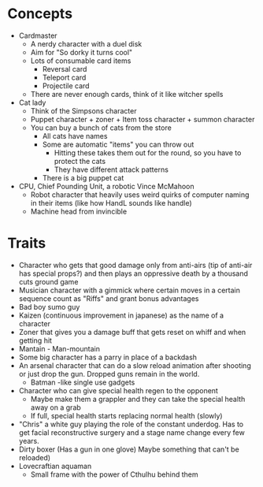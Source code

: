 # Concepts
- Cardmaster
	- A nerdy character with a duel disk
	- Aim for "So dorky it turns cool"
	- Lots of consumable card items
		- Reversal card
		- Teleport card
		- Projectile card
	- There are never enough cards, think of it like witcher spells
- Cat lady
	- Think of the Simpsons character
	- Puppet character + zoner + Item toss character + summon character
	- You can buy a bunch of cats from the store
		- All cats have names
		- Some are automatic "items" you can throw out
			- Hitting these takes them out for the round, so you have to protect the cats
			- They have different attack patterns
		- There is a big puppet cat
- CPU, Chief Pounding Unit, a robotic Vince McMahoon
	- Robot character that heavily uses weird quirks of computer naming in their items (like how HandL sounds like handle)
	- Machine head from invincible


# Traits
- Character who gets that good damage only from anti-airs (tip of anti-air has special props?) and then plays an oppressive death by a thousand cuts ground game
- Musician character with a gimmick where certain moves in a certain sequence count as "Riffs" and grant bonus advantages
- Bad boy sumo guy
- Kaizen (continuous improvement in japanese) as the name of a character
- Zoner that gives you a damage buff that gets reset on whiff and when getting hit
- Mantain - Man-mountain
- Some big character has a parry in place of a backdash
- An arsenal character that can do a slow reload animation after shooting or just drop the gun. Dropped guns remain in the world.
	- Batman -like single use gadgets
- Character who can give special health regen to the opponent
	- Maybe make them a grappler and they can take the special health away on a grab
	- If full, special health starts replacing normal health (slowly)
- "Chris" a white guy playing the role of the constant underdog. Has to get facial reconstructive surgery and a stage name change every few years.
- Dirty boxer (Has a gun in one glove) Maybe something that can't be reloaded)
- Lovecraftian aquaman
	- Small frame with the power of Cthulhu behind them